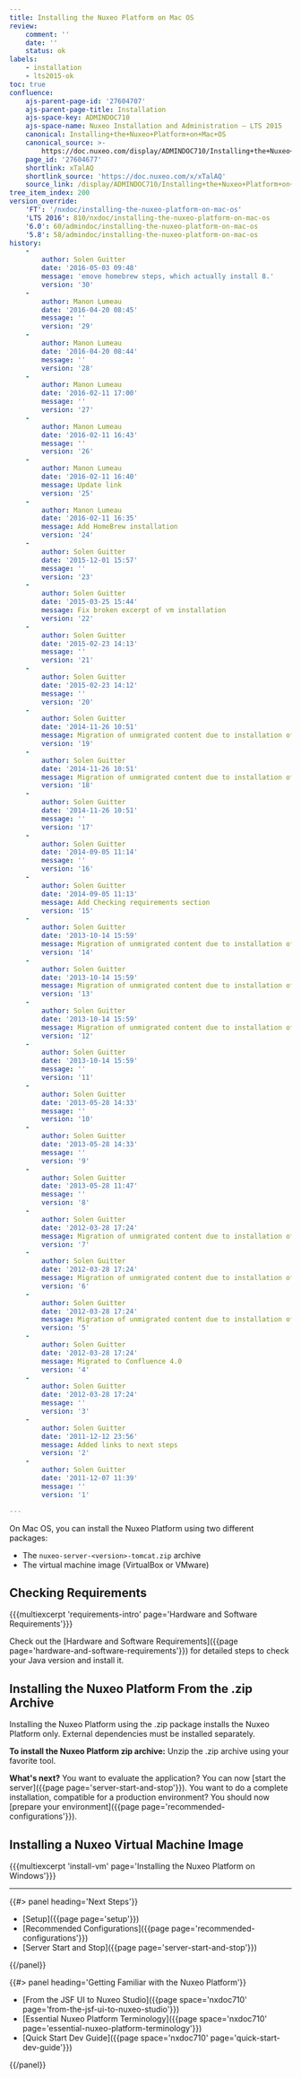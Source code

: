 ```yaml
---
title: Installing the Nuxeo Platform on Mac OS
review:
    comment: ''
    date: ''
    status: ok
labels:
    - installation
    - lts2015-ok
toc: true
confluence:
    ajs-parent-page-id: '27604707'
    ajs-parent-page-title: Installation
    ajs-space-key: ADMINDOC710
    ajs-space-name: Nuxeo Installation and Administration — LTS 2015
    canonical: Installing+the+Nuxeo+Platform+on+Mac+OS
    canonical_source: >-
        https://doc.nuxeo.com/display/ADMINDOC710/Installing+the+Nuxeo+Platform+on+Mac+OS
    page_id: '27604677'
    shortlink: xTalAQ
    shortlink_source: 'https://doc.nuxeo.com/x/xTalAQ'
    source_link: /display/ADMINDOC710/Installing+the+Nuxeo+Platform+on+Mac+OS
tree_item_index: 200
version_override:
    'FT': '/nxdoc/installing-the-nuxeo-platform-on-mac-os'
    'LTS 2016': 810/nxdoc/installing-the-nuxeo-platform-on-mac-os
    '6.0': 60/admindoc/installing-the-nuxeo-platform-on-mac-os
    '5.8': 58/admindoc/installing-the-nuxeo-platform-on-mac-os
history:
    -
        author: Solen Guitter
        date: '2016-05-03 09:48'
        message: 'emove homebrew steps, which actually install 8.'
        version: '30'
    -
        author: Manon Lumeau
        date: '2016-04-20 08:45'
        message: ''
        version: '29'
    -
        author: Manon Lumeau
        date: '2016-04-20 08:44'
        message: ''
        version: '28'
    -
        author: Manon Lumeau
        date: '2016-02-11 17:00'
        message: ''
        version: '27'
    -
        author: Manon Lumeau
        date: '2016-02-11 16:43'
        message: ''
        version: '26'
    -
        author: Manon Lumeau
        date: '2016-02-11 16:40'
        message: Update link
        version: '25'
    -
        author: Manon Lumeau
        date: '2016-02-11 16:35'
        message: Add HomeBrew installation
        version: '24'
    -
        author: Solen Guitter
        date: '2015-12-01 15:57'
        message: ''
        version: '23'
    -
        author: Solen Guitter
        date: '2015-03-25 15:44'
        message: Fix broken excerpt of vm installation
        version: '22'
    -
        author: Solen Guitter
        date: '2015-02-23 14:13'
        message: ''
        version: '21'
    -
        author: Solen Guitter
        date: '2015-02-23 14:12'
        message: ''
        version: '20'
    -
        author: Solen Guitter
        date: '2014-11-26 10:51'
        message: Migration of unmigrated content due to installation of a new plugin
        version: '19'
    -
        author: Solen Guitter
        date: '2014-11-26 10:51'
        message: Migration of unmigrated content due to installation of a new plugin
        version: '18'
    -
        author: Solen Guitter
        date: '2014-11-26 10:51'
        message: ''
        version: '17'
    -
        author: Solen Guitter
        date: '2014-09-05 11:14'
        message: ''
        version: '16'
    -
        author: Solen Guitter
        date: '2014-09-05 11:13'
        message: Add Checking requirements section
        version: '15'
    -
        author: Solen Guitter
        date: '2013-10-14 15:59'
        message: Migration of unmigrated content due to installation of a new plugin
        version: '14'
    -
        author: Solen Guitter
        date: '2013-10-14 15:59'
        message: Migration of unmigrated content due to installation of a new plugin
        version: '13'
    -
        author: Solen Guitter
        date: '2013-10-14 15:59'
        message: Migration of unmigrated content due to installation of a new plugin
        version: '12'
    -
        author: Solen Guitter
        date: '2013-10-14 15:59'
        message: ''
        version: '11'
    -
        author: Solen Guitter
        date: '2013-05-28 14:33'
        message: ''
        version: '10'
    -
        author: Solen Guitter
        date: '2013-05-28 14:33'
        message: ''
        version: '9'
    -
        author: Solen Guitter
        date: '2013-05-28 11:47'
        message: ''
        version: '8'
    -
        author: Solen Guitter
        date: '2012-03-28 17:24'
        message: Migration of unmigrated content due to installation of a new plugin
        version: '7'
    -
        author: Solen Guitter
        date: '2012-03-28 17:24'
        message: Migration of unmigrated content due to installation of a new plugin
        version: '6'
    -
        author: Solen Guitter
        date: '2012-03-28 17:24'
        message: Migration of unmigrated content due to installation of a new plugin
        version: '5'
    -
        author: Solen Guitter
        date: '2012-03-28 17:24'
        message: Migrated to Confluence 4.0
        version: '4'
    -
        author: Solen Guitter
        date: '2012-03-28 17:24'
        message: ''
        version: '3'
    -
        author: Solen Guitter
        date: '2011-12-12 23:56'
        message: Added links to next steps
        version: '2'
    -
        author: Solen Guitter
        date: '2011-12-07 11:39'
        message: ''
        version: '1'

---
```

On Mac OS, you can install the Nuxeo Platform using two different packages:

*   The `nuxeo-server-<version>-tomcat.zip` archive
*   The virtual machine image (VirtualBox or VMware)

## Checking Requirements

{{{multiexcerpt 'requirements-intro' page='Hardware and Software Requirements'}}}

Check out the [Hardware and Software Requirements]({{page page='hardware-and-software-requirements'}}) for detailed steps to check your Java version and install it.

## Installing the Nuxeo Platform From the .zip Archive

Installing the Nuxeo Platform using the .zip package installs the Nuxeo Platform only. External dependencies must be installed separately.

**To install the Nuxeo Platform zip archive:**
Unzip the .zip archive using your favorite tool.

**What's next?**
You want to evaluate the application? You can now [start the server]({{page page='server-start-and-stop'}}).
You want to do a complete installation, compatible for a production environment? You should now [prepare your environment]({{page page='recommended-configurations'}}).

## Installing a Nuxeo Virtual Machine Image

{{{multiexcerpt 'install-vm' page='Installing the Nuxeo Platform on Windows'}}}

* * *

<div class="row" data-equalizer data-equalize-on="medium"><div class="column medium-6">{{#> panel heading='Next Steps'}}

- [Setup]({{page page='setup'}})
- [Recommended Configurations]({{page page='recommended-configurations'}})
- [Server Start and Stop]({{page page='server-start-and-stop'}})

{{/panel}}</div><div class="column medium-6">{{#> panel heading='Getting Familiar with the Nuxeo Platform'}}

- [From the JSF UI to Nuxeo Studio]({{page space='nxdoc710' page='from-the-jsf-ui-to-nuxeo-studio'}})
- [Essential Nuxeo Platform Terminology]({{page space='nxdoc710' page='essential-nuxeo-platform-terminology'}})
- [Quick Start Dev Guide]({{page space='nxdoc710' page='quick-start-dev-guide'}})

{{/panel}}</div></div>
